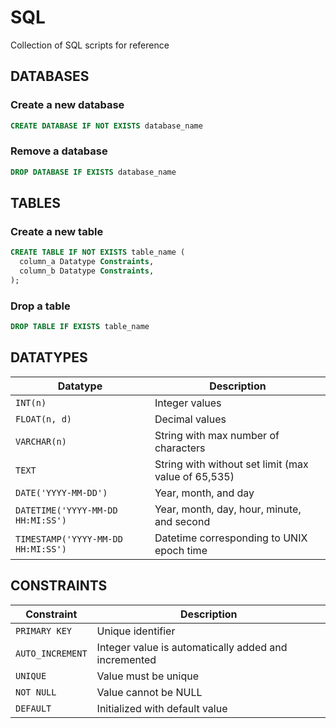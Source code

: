 # SQL
Collection of SQL scripts for reference

## DATABASES
### Create a new database

```sql
CREATE DATABASE IF NOT EXISTS database_name
```

### Remove a database

```sql
DROP DATABASE IF EXISTS database_name
```


## TABLES
### Create a new table

```sql
CREATE TABLE IF NOT EXISTS table_name (
  column_a Datatype Constraints,
  column_b Datatype Constraints,
);
```

### Drop a table

```sql
DROP TABLE IF EXISTS table_name
```


## DATATYPES

**Datatype**|**Description**
-----|-----
`INT(n)`|Integer values
`FLOAT(n, d)`| Decimal values
`VARCHAR(n)`|String with max number of characters
`TEXT`|String with without set limit (max value of 65,535)
`DATE('YYYY-MM-DD')`|Year, month, and day
`DATETIME('YYYY-MM-DD HH:MI:SS')`|Year, month, day, hour, minute, and second
`TIMESTAMP('YYYY-MM-DD HH:MI:SS')`|Datetime corresponding to UNIX epoch time


## CONSTRAINTS

**Constraint**|**Description**
-----|-----
`PRIMARY KEY`|Unique identifier
`AUTO_INCREMENT`|Integer value is automatically added and incremented
`UNIQUE`|Value must be unique
`NOT NULL`|Value cannot be NULL
`DEFAULT`|Initialized with default value
